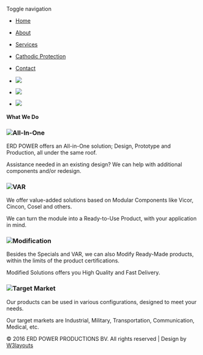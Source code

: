 Toggle navigation

- [Home](https://www.erdpower.nl/index.html)
- [About](https://www.erdpower.nl/about.html)
- [Services](https://www.erdpower.nl/services.html)
- [Cathodic Protection](https://www.erdpower.nl/CP%20beta.html)
- [Contact](https://www.erdpower.nl/contact.html)

- ![](https://www.erdpower.nl/images/slider1.jpg)
- ![](https://www.erdpower.nl/images/slider5.jpg)
- ![](https://www.erdpower.nl/images/slider4.jpg)

#### What We Do

### ![](https://www.erdpower.nl/images/g2.png)All-In-One

ERD POWER offers an All-in-One solution; Design, Prototype and Production, all under the same roof.

Assistance needed in an existing design? We can help with additional components and/or redesign.

### ![](https://www.erdpower.nl/images/g3.png)VAR

We offer value-added solutions based on Modular Components like Vicor, Cincon, Cosel and others.

We can turn the module into a Ready-to-Use Product, with your application in mind.

### ![](https://www.erdpower.nl/images/g1.png)Modification

Besides the Specials and VAR, we can also Modify Ready-Made products, within the limits of the product certifications.

Modified Solutions offers you High Quality and Fast Delivery.

### ![](https://www.erdpower.nl/images/g4.png)Target Market

Our products can be used in various configurations, designed to meet your needs.

Our target markets are Industrial, Military, Transportation, Communication, Medical, etc.

© 2016 ERD POWER PRODUCTIONS BV. All rights reserved \| Design by [W3layouts](http://w3layouts.com/)